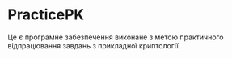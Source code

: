 # PracticePK
Це є програмне забезпечення виконане з метою практичного відпрацювання завдань з прикладної криптології.
